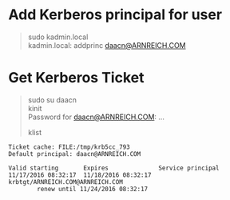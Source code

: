 # Add Kerberos principal for user
> sudo kadmin.local  
> kadmin.local: addprinc daacn@ARNREICH.COM  
  
# Get Kerberos Ticket
> sudo su daacn  
> kinit  
> Password for daacn@ARNREICH.COM: ...   
>   
> klist

```
Ticket cache: FILE:/tmp/krb5cc_793
Default principal: daacn@ARNREICH.COM

Valid starting       Expires              Service principal
11/17/2016 08:32:17  11/18/2016 08:32:17  krbtgt/ARNREICH.COM@ARNREICH.COM
        renew until 11/24/2016 08:32:17
```